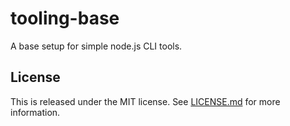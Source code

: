 # tooling-base

A base setup for simple node.js CLI tools.


## License

This is released under the MIT license. See [LICENSE.md](LICENSE.md) for more information.
